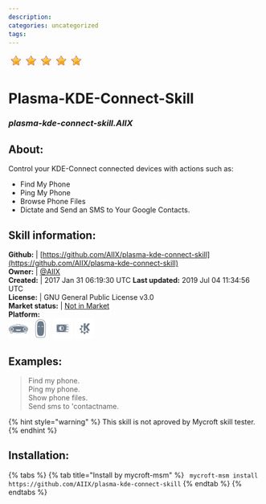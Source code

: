 ```yaml
--- 
description: 
categories: uncategorized   
tags:   
---
```


![](../.gitbook/assets/star.png)![](../.gitbook/assets/star.png)![](../.gitbook/assets/star.png)![](../.gitbook/assets/star.png)![](../.gitbook/assets/star.png)  
# Plasma-KDE-Connect-Skill  
### _plasma-kde-connect-skill.AIIX_  
## About:  
Control your KDE-Connect connected devices with actions such as:
- Find My Phone
- Ping My Phone
- Browse Phone Files
- Dictate and Send an SMS to Your Google Contacts.

## Skill information:  
**Github:** | [https://github.com/AIIX/plasma-kde-connect-skill](https://github.com/AIIX/plasma-kde-connect-skill)  
**Owner:** | [@AIIX](https://github.com/AIIX)  
**Created:** | 2017 Jan 31 06:19:30 UTC  **Last updated:** 2019 Jul 04 11:34:56 UTC  
**License:** | GNU General Public License v3.0  
**Market status:** | [Not in Market](https://market.mycroft.ai/skill/)  
**Platform:**  
 ![](../.gitbook/assets/mark-1-icon.png)  ![](../.gitbook/assets/mark-2-icon.png)  ![](../.gitbook/assets/picroft-icon.png)  ![](../.gitbook/assets/kde.png)   
## Examples:  
> Find my phone.  
> Ping my phone.  
> Show phone files.  
> Send sms to 'contactname.  
  
{% hint style="warning" %}
This skill is not aproved by Mycroft skill tester.
{% endhint %}
    
## Installation:  
{% tabs %}
{% tab title="Install by mycroft-msm" %}
``` mycroft-msm install https://github.com/AIIX/plasma-kde-connect-skill```
{% endtab %}
  {% endtabs %}
  